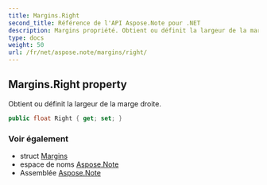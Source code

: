 ```yaml
---
title: Margins.Right
second_title: Référence de l'API Aspose.Note pour .NET
description: Margins propriété. Obtient ou définit la largeur de la marge droite.
type: docs
weight: 50
url: /fr/net/aspose.note/margins/right/
---
```

## Margins.Right property

Obtient ou définit la largeur de la marge droite.

```csharp
public float Right { get; set; }
```

### Voir également

* struct [Margins](../)
* espace de noms [Aspose.Note](../../margins/)
* Assemblée [Aspose.Note](../../../)


